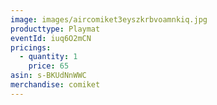 ```yaml
---
image: images/aircomiket3eyszkrbvoamnkiq.jpg
producttype: Playmat
eventId: iuq6O2mCN
pricings:
  - quantity: 1
    price: 65
asin: s-BKUdNnWWC
merchandise: comiket
---
```

